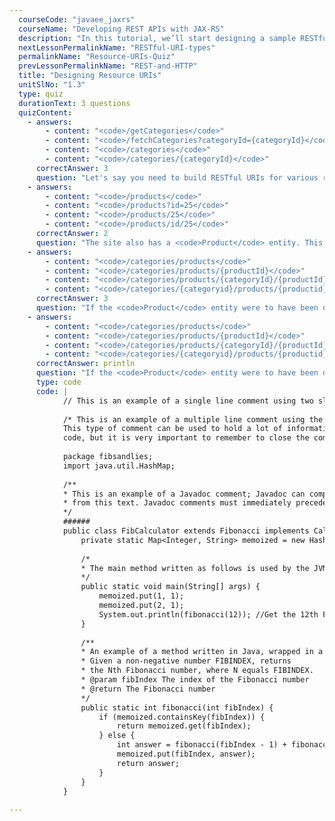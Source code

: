 ```yaml
---
  courseCode: "javaee_jaxrs"
  courseName: "Developing REST APIs with JAX-RS"
  description: "In this tutorial, we’ll start designing a sample RESTful API for our sample social media application. And through the process, we’ll understand how RESTful URIs are designed."
  nextLessonPermalinkName: "RESTful-URI-types"
  permalinkName: "Resource-URIs-Quiz"
  prevLessonPermalinkName: "REST-and-HTTP"
  title: "Designing Resource URIs"
  unitSlNo: "1.3"
  type: quiz
  durationText: 3 questions
  quizContent: 
    - answers: 
        - content: "<code>/getCategories</code>"
        - content: "<code>/fetchCategories?categoryId={categoryId}</code>"
        - content: "<code>/categories</code>"
        - content: "<code>/categories/{categoryId}</code>"
      correctAnswer: 3
      question: "Let's say you need to build RESTful URIs for various resources in an online shopping site. Say you have <code>Category</code> as an entity that represents all the product categories on the site. What would be a RESTful URI to lookup a category with ID <code>categoryId</code>?"
    - answers: 
        - content: "<code>/products</code>"
        - content: "<code>/products?id=25</code>"
        - content: "<code>/products/25</code>"
        - content: "<code>/products/id/25</code>"
      correctAnswer: 2
      question: "The site also has a <code>Product</code> entity. This has been designed to be a first level entity like <code>Category</code>. What would be a good RESTful URI for a product with ID 25?"
    - answers: 
        - content: "<code>/categories/products</code>"
        - content: "<code>/categories/products/{productId}</code>"
        - content: "<code>/categories/products/{categoryId}/{productId}</code>"
        - content: "<code>/categories/{categoryid}/products/{productid}</code>"
      correctAnswer: 3
      question: "If the <code>Product</code> entity were to have been designed as a sub-resource under the <code>Category</code> entity, what would the URI for <code>Product</code> be?"
    - answers: 
        - content: "<code>/categories/products</code>"
        - content: "<code>/categories/products/{productId}</code>"
        - content: "<code>/categories/products/{categoryId}/{productId}</code>"
        - content: "<code>/categories/{categoryid}/products/{productid}</code>"
      correctAnswer: println
      question: "If the <code>Product</code> entity were to have been designed as a sub-resource under the <code>Category</code> entity, what would the URI for <code>Product</code> be?"
      type: code
      code: |
            // This is an example of a single line comment using two slashes
            
            /* This is an example of a multiple line comment using the slash and asterisk.
            This type of comment can be used to hold a lot of information or deactivate
            code, but it is very important to remember to close the comment. */
            
            package fibsandlies;
            import java.util.HashMap;
            
            /**
            * This is an example of a Javadoc comment; Javadoc can compile documentation
            * from this text. Javadoc comments must immediately precede the class, method, or field being documented.
            */
            ######
            public class FibCalculator extends Fibonacci implements Calculator {
                private static Map<Integer, String> memoized = new HashMap<Integer, Integer>();
            
                /*
                * The main method written as follows is used by the JVM as a starting point for the program.
                */
                public static void main(String[] args) {
                    memoized.put(1, 1);
                    memoized.put(2, 1);
                    System.out.println(fibonacci(12)); //Get the 12th Fibonacci number and print to console
                }
            
                /**
                * An example of a method written in Java, wrapped in a class.
                * Given a non-negative number FIBINDEX, returns
                * the Nth Fibonacci number, where N equals FIBINDEX.
                * @param fibIndex The index of the Fibonacci number
                * @return The Fibonacci number
                */
                public static int fibonacci(int fibIndex) {
                    if (memoized.containsKey(fibIndex)) {
                        return memoized.get(fibIndex);
                    } else {
                        int answer = fibonacci(fibIndex - 1) + fibonacci(fibIndex - 2);
                        memoized.put(fibIndex, answer);
                        return answer;
                    }
                }
            }
            
---
```


